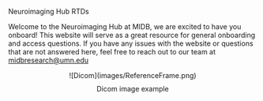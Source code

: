 Neuroimaging Hub RTDs

Welcome to the Neuroimaging Hub at MIDB, we are excited to have you onboard! This website will serve as a great resource for general onboarding and access questions. If you have any issues with the website or questions that are not answered here, feel free to reach out to our team at midbresearch@umn.edu


<figure markdown="span" align='center'>
  ![Dicom](images/ReferenceFrame.png)
  <figcaption style='margin-top: 10px;'>Dicom image example</figcaption>
</figure>

